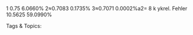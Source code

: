 1 0.75 6.0660%
2≈0.7083 0.1735%
3≈0.7071 0.0002%a2= 8
k ykrel. Fehler
10.5625 59.0990%

   Tags & Topics:
   